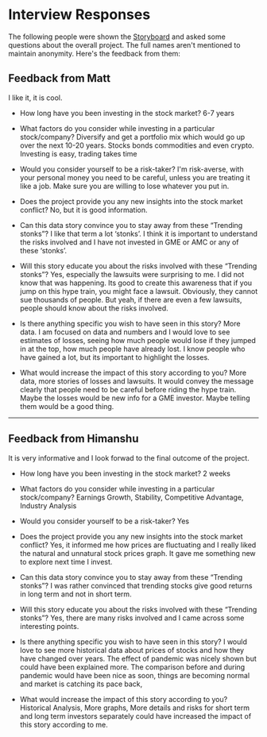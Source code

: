 # Interview Responses
The following people were shown the [Storyboard]() and asked some questions about the overall project. The full names aren't mentioned to maintain anonymity. Here's the feedback from them: 

## Feedback from Matt 
I like it, it is cool.

- How long have you been investing in the stock market?
6-7 years

- What factors do you consider while investing in a particular stock/company?
Diversify and get a portfolio mix which would go up over the next 10-20 years. Stocks bonds commodities and even crypto. Investing is easy, trading takes time

- Would you consider yourself to be a risk-taker?
I'm risk-averse, with your personal money you need to be careful, unless you are treating it like a job. Make sure you are willing to lose whatever you put in.

- Does the project provide you any new insights into the stock market conflict?
No, but it is good information.

- Can this data story convince you to stay away from these “Trending stonks”?
I like that term a lot ‘stonks’. I think it is important to understand the risks involved and I have not invested in GME or AMC or any of these ‘stonks’. 

- Will this story educate you about the risks involved with these “Trending stonks”?
Yes, especially the lawsuits were surprising to me. I did not know that was happening. Its good to create this awareness that if you jump on this hype train, you might face a lawsuit. Obviously, they cannot sue thousands of people. But yeah, if there are even a few lawsuits, people should know about the risks involved.

- Is there anything specific you wish to have seen in this story?
More data. I am focused on data and numbers and I would love to see estimates of losses, seeing how much people would lose if they jumped in at the top, how much people have already lost. I know people who have gained a lot, but its important to highlight the losses.

- What would increase the impact of this story according to you?
More data, more stories of losses and lawsuits. It would convey the message clearly that people need to be careful before riding the hype train. 
Maybe the losses would be new info for a GME investor. Maybe telling them would be a good thing. 

_______

## Feedback from Himanshu
It is very informative and I look forwad to the final outcome of the project.

- How long have you been investing in the stock market?
2 weeks

- What factors do you consider while investing in a particular stock/company?
Earnings Growth, Stability, Competitive Advantage, Industry Analysis
- Would you consider yourself to be a risk-taker?
Yes

- Does the project provide you any new insights into the stock market conflict?
Yes, it informed me how prices are fluctuating and I really liked the natural and unnatural stock prices graph. It gave me something new to explore next time I invest. 

- Can this data story convince you to stay away from these “Trending stonks”?
I was rather convinced that trending stocks give good returns in long term and not in short term.

- Will this story educate you about the risks involved with these “Trending stonks”?
Yes, there are many risks involved and I came across some interesting points.

- Is there anything specific you wish to have seen in this story?
I would love to see more historical data about prices of stocks and how they have changed over years. The effect of pandemic was nicely shown but could have been explained more. The comparison before and during pandemic would have been nice as soon, things are becoming normal and market is catching its pace back,

- What would increase the impact of this story according to you?
Historical Analysis, More graphs, More details and risks for short term and long term investors separately could have increased the impact of this story according to me.
